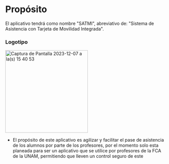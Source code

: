 # Propósito
El aplicativo tendrá como nombre "SATMI", abreviativo de: "Sistema de Asistencia con Tarjeta de Movilidad Integrada".

### Logotipo
<img width="260" alt="Captura de Pantalla 2023-12-07 a la(s) 15 40 53" src="https://github.com/amezcua04s/FCA-Proyecto-OO-01/assets/119078847/b6955e27-cb8c-4688-a57b-322caf4a0ab4">

- El propósito de este aplicativo es agilizar y facilitar el pase de asistencia de los alumnos por parte de los profesores, por el momento solo esta planeada para ser un aplicativo que se utilice por profesores de la FCA de la UNAM, permitiendo que lleven un control seguro de este
